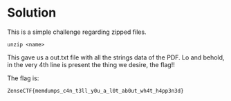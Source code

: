 # Solution

This is a simple challenge regarding zipped files.

```
unzip <name>
```

This gave us a out.txt file with all the strings data of the PDF. Lo and behold, in the very 4th line is present the thing we desire, the flag!!

The flag is:

```
ZenseCTF{memdumps_c4n_t3ll_y0u_a_l0t_ab0ut_wh4t_h4pp3n3d}
```